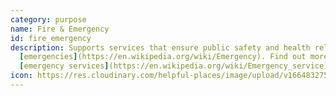 ```yaml
---
category: purpose
name: Fire & Emergency
id: fire_emergency
description: Supports services that ensure public safety and health related to
  [emergencies](https://en.wikipedia.org/wiki/Emergency). Find out more about
  [emergency services](https://en.wikipedia.org/wiki/Emergency_service).
icon: https://res.cloudinary.com/helpful-places/image/upload/v1664832755/dtpr-icons/purpose/emergency_slxclh.svg
---
```

